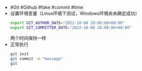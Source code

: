 - #Git #Github #fake #commit #time
- 设置环境变量（Linux环境下测试，Windows环境尚未确定成功）
  ```bash
  export GIT_AUTHOR_DATE="2022-10-08 20:00:00+08:00"
  export GIT_COMMITTER_DATE="2022-10-08 20:00:00+08:00"
  ```
  两个时间保持一样
- 正常执行
  ```bash
  git init
  git commit -m "message"
  git 
  ```